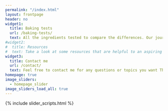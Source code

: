 ```yaml
---
permalink: "/index.html"
layout: frontpage
header: no
widget1:
  title: Baking tests
  url: /baking-tests/
  text: All the ingredients tested to compare the differences. Our journey is still on-going, <a href="#footer">subscribe to our newsletter</a> to keep posted.
#widget2:
#  title: Resources
#  text: Take a look at some resources that are helpful to an aspiring bakers who's interested in the fundamental principles of baking.
widget3:
  title: Contact me
  url: /contact/
  text: Feel free to contact me for any questions or topics you want The Sweet Kitchen to explore.
homepage: true
image_sliders:
  - homepage_slider
image_sliders_load_all: true
---
```



{% include slider_scripts.html %}
